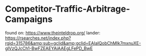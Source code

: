 # Competitor-Traffic-Arbitrage-Campaigns
found on: https://www.theinteldrop.org/ lander: https://rsearches.net/index.php?rgid=315786&amp;sub=gclid&amp;gclid=EAIaIQobChMIk7mxnuXE-gIVzQJcCh1-BwFZEAEYAiAAEgLFePD_BwE
